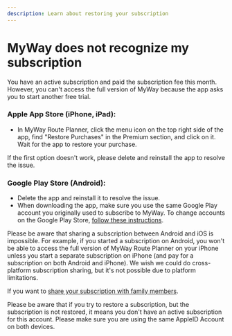 ```yaml
---
description: Learn about restoring your subscription
---
```


# MyWay does not recognize my subscription

You have an active subscription and paid the subscription fee this month. However, you can't access the full version of MyWay because the app asks you to start another free trial.

### **Apple App Store (iPhone, iPad):** <a href="#ios-iphone-or-ipad" id="ios-iphone-or-ipad"></a>

* In MyWay Route Planner, click the menu icon on the top right side of the app, find "Restore Purchases" in the Premium section, and click on it. Wait for the app to restore your purchase.

If the first option doesn't work, please delete and reinstall the app to resolve the issue.

### **Google Play Store (Android):**

* Delete the app and reinstall it to resolve the issue.
* When downloading the app, make sure you use the same Google Play account you originally used to subscribe to MyWay. To change accounts on the Google Play Store, [follow these instructions](https://support.google.com/googleplay/answer/2521798?hl=en).

Please be aware that sharing a subscription between Android and iOS is impossible. For example, if you started a subscription on Android, you won't be able to access the full version of MyWay Route Planner on your iPhone unless you start a separate subscription on iPhone (and pay for a subscription on both Android and iPhone). We wish we could do cross-platform subscription sharing, but it's not possible due to platform limitations.

If you want to [share your subscription with family members](does-app-support-family-sharing-on-ios.md).

Please be aware that if you try to restore a subscription, but the subscription is not restored, it means you don't have an active subscription for this account. Please make sure you are using the same AppleID Account on both devices.
